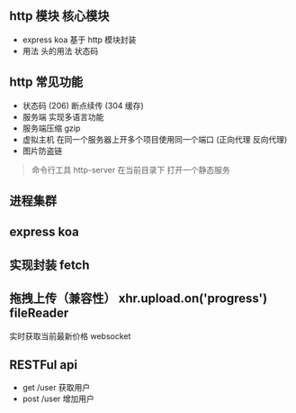 ## http 模块 核心模块

-   express koa 基于 http 模块封装
-   用法 头的用法 状态码

## http 常见功能

-   状态码 (206) 断点续传 (304 缓存)
-   服务端 实现多语言功能
-   服务端压缩 gzip
-   虚拟主机 在同一个服务器上开多个项目使用同一个端口 (正向代理 反向代理)
-   图片防盗链

> 命令行工具 http-server 在当前目录下 打开一个静态服务

## 进程集群

## express koa

## 实现封装 fetch

## 拖拽上传（兼容性） xhr.upload.on('progress') fileReader

实时获取当前最新价格
websocket

## RESTFul api

-   get /user 获取用户
-   post /user 增加用户
